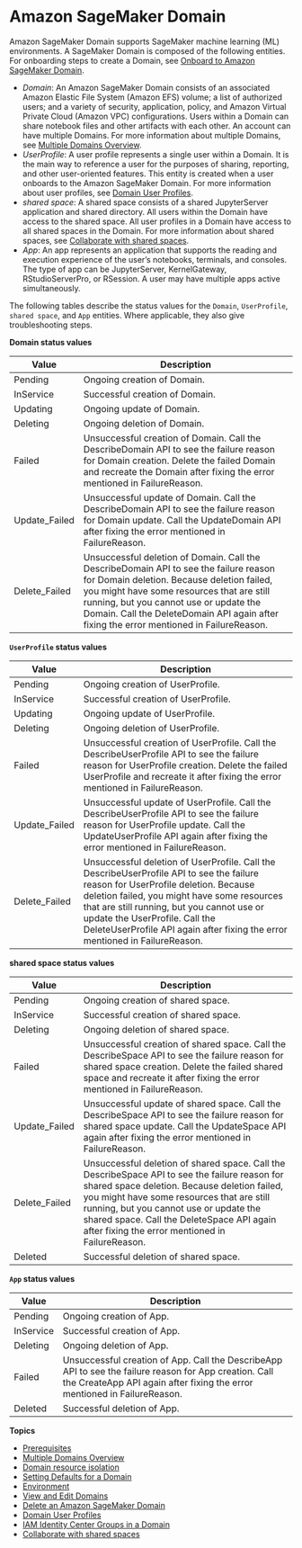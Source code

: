 # Amazon SageMaker Domain<a name="studio-entity-status"></a>

Amazon SageMaker Domain supports SageMaker machine learning \(ML\) environments\. A SageMaker Domain is composed of the following entities\. For onboarding steps to create a Domain, see [Onboard to Amazon SageMaker Domain](gs-studio-onboard.md)\.
+  *Domain*: An Amazon SageMaker Domain consists of an associated Amazon Elastic File System \(Amazon EFS\) volume; a list of authorized users; and a variety of security, application, policy, and Amazon Virtual Private Cloud \(Amazon VPC\) configurations\. Users within a Domain can share notebook files and other artifacts with each other\. An account can have multiple Domains\. For more information about multiple Domains, see [Multiple Domains Overview](domain-multiple.md)\.
+  *UserProfile*: A user profile represents a single user within a Domain\. It is the main way to reference a user for the purposes of sharing, reporting, and other user\-oriented features\. This entity is created when a user onboards to the Amazon SageMaker Domain\. For more information about user profiles, see [Domain User Profiles](domain-user-profile.md)\.
+  *shared space*: A shared space consists of a shared JupyterServer application and shared directory\. All users within the Domain have access to the shared space\. All user profiles in a Domain have access to all shared spaces in the Domain\. For more information about shared spaces, see [Collaborate with shared spaces](domain-space.md)\.
+  *App*: An app represents an application that supports the reading and execution experience of the user’s notebooks, terminals, and consoles\. The type of app can be JupyterServer, KernelGateway, RStudioServerPro, or RSession\. A user may have multiple apps active simultaneously\.

The following tables describe the status values for the `Domain`, `UserProfile`, `shared space`, and `App` entities\. Where applicable, they also give troubleshooting steps\.


**Domain status values**  

| Value | Description | 
| --- | --- | 
| Pending | Ongoing creation of Domain\. | 
| InService | Successful creation of Domain\. | 
| Updating | Ongoing update of Domain\. | 
| Deleting | Ongoing deletion of Domain\. | 
| Failed | Unsuccessful creation of Domain\. Call the DescribeDomain API to see the failure reason for Domain creation\. Delete the failed Domain and recreate the Domain after fixing the error mentioned in FailureReason\. | 
| Update\_Failed | Unsuccessful update of Domain\. Call the DescribeDomain API to see the failure reason for Domain update\. Call the UpdateDomain API after fixing the error mentioned in FailureReason\. | 
| Delete\_Failed | Unsuccessful deletion of Domain\. Call the DescribeDomain API to see the failure reason for Domain deletion\. Because deletion failed, you might have some resources that are still running, but you cannot use or update the Domain\. Call the DeleteDomain API again after fixing the error mentioned in FailureReason\. | 


**`UserProfile` status values**  

| Value | Description | 
| --- | --- | 
| Pending | Ongoing creation of UserProfile\. | 
| InService | Successful creation of UserProfile\. | 
| Updating | Ongoing update of UserProfile\. | 
| Deleting | Ongoing deletion of UserProfile\. | 
| Failed | Unsuccessful creation of UserProfile\. Call the DescribeUserProfile API to see the failure reason for UserProfile creation\. Delete the failed UserProfile and recreate it after fixing the error mentioned in FailureReason\. | 
| Update\_Failed | Unsuccessful update of UserProfile\. Call the DescribeUserProfile API to see the failure reason for UserProfile update\. Call the UpdateUserProfile API again after fixing the error mentioned in FailureReason\. | 
| Delete\_Failed | Unsuccessful deletion of UserProfile\. Call the DescribeUserProfile API to see the failure reason for UserProfile deletion\. Because deletion failed, you might have some resources that are still running, but you cannot use or update the UserProfile\. Call the DeleteUserProfile API again after fixing the error mentioned in FailureReason\. | 


**shared space status values**  

| Value | Description | 
| --- | --- | 
| Pending | Ongoing creation of shared space\. | 
| InService | Successful creation of shared space\. | 
| Deleting | Ongoing deletion of shared space\. | 
| Failed | Unsuccessful creation of shared space\. Call the DescribeSpace API to see the failure reason for shared space creation\. Delete the failed shared space and recreate it after fixing the error mentioned in FailureReason\. | 
| Update\_Failed | Unsuccessful update of shared space\. Call the DescribeSpace API to see the failure reason for shared space update\. Call the UpdateSpace API again after fixing the error mentioned in FailureReason\. | 
| Delete\_Failed | Unsuccessful deletion of shared space\. Call the DescribeSpace API to see the failure reason for shared space deletion\. Because deletion failed, you might have some resources that are still running, but you cannot use or update the shared space\. Call the DeleteSpace API again after fixing the error mentioned in FailureReason\. | 
| Deleted | Successful deletion of shared space\. | 


**`App` status values**  

| Value | Description | 
| --- | --- | 
| Pending | Ongoing creation of App\. | 
| InService | Successful creation of App\. | 
| Deleting | Ongoing deletion of App\. | 
| Failed | Unsuccessful creation of App\. Call the DescribeApp API to see the failure reason for App creation\. Call the CreateApp API again after fixing the error mentioned in FailureReason\. | 
| Deleted | Successful deletion of App\. | 

**Topics**
+ [Prerequisites](domain-prerequisites.md)
+ [Multiple Domains Overview](domain-multiple.md)
+ [Domain resource isolation](domain-resource-isolation.md)
+ [Setting Defaults for a Domain](domain-set-defaults.md)
+ [Environment](domain-space-environment.md)
+ [View and Edit Domains](domain-view-edit.md)
+ [Delete an Amazon SageMaker Domain](gs-studio-delete-domain.md)
+ [Domain User Profiles](domain-user-profile.md)
+ [IAM Identity Center Groups in a Domain](domain-groups.md)
+ [Collaborate with shared spaces](domain-space.md)